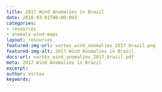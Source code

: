 ```yaml
---
title: 2017 Wind Anomalies in Brazil
date: 2018-03-01T00:00:00Z
categories:
- resources
- anomaly-wind-maps
layout: resources
featured-img-url: vortex_wind_anomalies_2017_brazil.png
featured-img-alt: 2017 Wind Anomalies in Brazil
docs-url: vortex_wind_anomalies_2017_brazil.pdf
meta: 2017 Wind Anomalies in Brazil
excerpt: 
author: vortex
keywords: 
---
```


